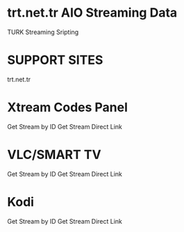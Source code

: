 # trt.net.tr AIO Streaming Data
TURK Streaming Sripting

# SUPPORT SITES
trt.net.tr

# Xtream Codes Panel

Get Stream by ID
Get Stream Direct Link

# VLC/SMART TV

Get Stream by ID
Get Stream Direct Link

# Kodi

Get Stream by ID
Get Stream Direct Link
